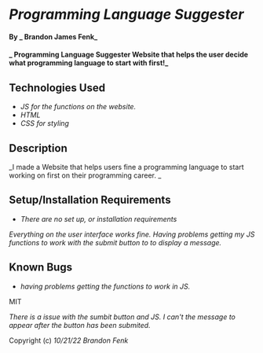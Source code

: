 # _Programming Language Suggester_

#### By _ Brandon James Fenk_

#### _ Programming Language Suggester Website that helps the user decide what programming language to start with first!_

## Technologies Used

* _JS for the functions on the website._
* _HTML_
* _CSS for styling_ 

## Description

_I made a Website that helps users fine a programming language to start working on first on their programming career. _

## Setup/Installation Requirements

* _There are no set up, or installation requirements_

_Everything on the user interface works fine. Having problems getting my JS functions to work with the submit button to to display a message._

## Known Bugs

* _having problems getting the functions to work in JS._

MIT

_There is a issue with the sumbit button and JS. I can't the message to appear after the button has been submited._

Copyright (c) _10/21/22_ _Brandon Fenk_